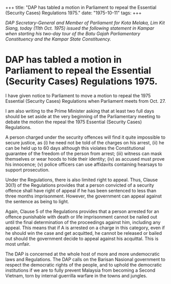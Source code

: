 +++ 
title: "DAP has tabled a motion in Parliament to repeal the Essential (Security Cases) Regulations 1975."
date: "1975-10-11"
tags:
+++

_DAP Secretary-General and Member of Parliament for Kota Melaka, Lim Kit Siang, today (11th Oct. 1975) issued the following statement in Kampar when starting his two-day tour of the Batu Gajah Parliamentary Constituency and the Kampar State Constituency._

# DAP has tabled a motion in Parliament to repeal the Essential (Security Cases) Regulations 1975.

I have given notice to Parliament to move a motion to repeal the 1975 Essential (Security Cases) Regulations when Parliament meets from Oct. 27.

I am also writing to the Prime Minister asking that at least two full days should be set aside at the very beginning of the Parliamentary meeting to debate the motion the repeal the 1975 Essential (Security Cases) Regulations.</u>

A person charged under the security offences will find it quite impossible to secure justice, as (i) he need not be told of the charges on his arrest, (ii) he can be held up to 60 days although this violates the Constitutional guarantee of the freedom of the person from arrest; (iii) witness can mask themselves or wear hoods to hide their identity; (iv) as accused must prove his innocence; (v) police officers can use affidavits containing hearsays to support prosecution. 

Under the Regulations, there is also limited right to appeal. Thus, Clause 30(1) of the Regulations provides that a person convicted of a security offence shall have right of appeal if he has been sentenced to less than three months imprisonment. However, the government can appeal against the sentence as being to light.

Again, Clause 5 of the Regulations provides that a person arrested for an offence punishable with death or life imprisonment cannot be nailed out until the final determination of the proceedings against him, including any appeal. This means that if A is arrested on a charge in this category, even if he should win the case and get acquitted, he cannot be released or bailed out should the government decide to appeal against his acquittal. This is most unfair.

The DAP is concerned at the whole host of more and more undemocratic laws and Regulations. The DAP calls on the Barisan Nasional government to respect the democratic rights of the people, and to uphold the democratic institutions if we are to fully prevent Malaysia from becoming a Second Vietnam, torn by internal guerrilla warfare in the towns and jungles.
 
